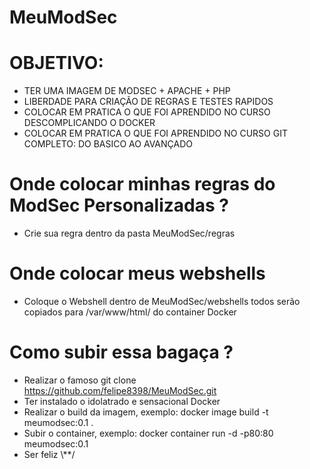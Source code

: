 # MeuModSec


# OBJETIVO: #

- TER UMA IMAGEM DE MODSEC + APACHE + PHP 
- LIBERDADE PARA CRIAÇÃO DE REGRAS E TESTES RAPIDOS
- COLOCAR EM PRATICA O QUE FOI APRENDIDO NO CURSO DESCOMPLICANDO O DOCKER
- COLOCAR EM PRATICA O QUE FOI APRENDIDO NO CURSO GIT COMPLETO: DO BASICO AO AVANÇADO


# Onde colocar minhas regras do ModSec Personalizadas ? #

- Crie sua regra dentro da pasta MeuModSec/regras


# Onde colocar meus webshells #

- Coloque o Webshell dentro de MeuModSec/webshells todos serão copiados para /var/www/html/ do container Docker


# Como subir essa bagaça ? #

- Realizar o famoso git clone https://github.com/felipe8398/MeuModSec.git
- Ter instalado o idolatrado e sensacional Docker
- Realizar o build da imagem, exemplo: docker image build -t meumodsec:0.1 .
- Subir o container, exemplo: docker container run -d -p80:80 meumodsec:0.1
- Ser feliz  \\**/





